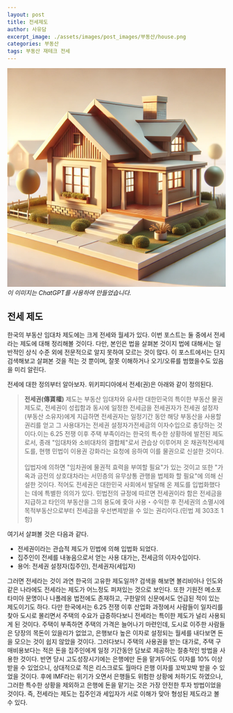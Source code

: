 ```yaml
---
layout: post
title: 전세제도
author: 사유담
excerpt_image: ./assets/images/post_images/부동산/house.png
categories: 부동산
tags: 부동산 재테크 전세
---
```

![house](/assets/images/post_images/부동산/house.png)
*이 이미지는 ChatGPT를 사용하여 만들었습니다.*

## 전세 제도
한국의 부동산 임대차 제도에는 크게 전세와 월세가 있다. 이번 포스트는 둘 중에서 전세라는 제도에 대해 정리해볼 것이다. 다만, 본인은 법을 살펴본 것이지 법에 대해서는 일반적인 상식 수준 외에 전문적으로 알지 못하여 모르는 것이 많다. 이 포스트에서는 단지 검색해보고 살펴본 것을 적는 것 뿐이며, 잘못 이해하거나 오기/오류를 범했을수도 있음을 미리 알린다.

전세에 대한 정의부터 알아보자. 위키피디아에서 전세(권)은 아래와 같이 정의된다.

> **전세권(傳貰權)** 제도는 부동산 임대차와 유사한 대한민국의 특이한 부동산 물권제도로, 전세권이 성립함과 동시에 일정한 전세금을 전세권자가 전세권 설정자(부동산 소유자)에게 지급하면 전세권자는 일정기간 동안 해당 부동산을 사용할 권리를 얻고 그 사용대가는 전세권 설정자가전세금의 이자수입으로 충당하는 것이다.이는 6.25 전쟁 이후 주택 부족이라는 한국의 특수한 상황하에 발전된 제도로서, 종래 "임대차와 소비대차의 결합체"로서 관습상 이루어져 온 채권적전세제도를, 현행 민법이 이용권 강화라는 요청에 응하여 이를 물권으로 신설한 것이다.<br><br> 입법자에 의하면 "임차권에 물권적 효력을 부여할 필요"가 있는 것이고 또한 "가옥과 금전의 상호대차라는 서민층의 유무상통 관행을 법제화 할 필요"에 의해 신설한 것이다. 적어도 전세권은 대한민국 사회에서 발달해 온 제도를 입법화했다는 데에 특별한 의의가 있다. 민법전의 규정에 따르면 전세권이라 함은 전세금을 지급하고 타인의 부동산을 그의 용도에 좇아 사용・수익한 후 전세권의 소멸시에 목적부동산으로부터 전세금을 우선변제받을 수 있는 권리이다.(민법 제 303조 1항)

여기서 살펴볼 것은 다음과 같다.
- 전세권이라는 관습적 제도가 민법에 의해 입법화 되었다.
- 집주인이 전세를 내놓음으로서 얻는 사용 대가는, 전세금의 이자수입이다.
- 용어: 전세권 설정자(집주인), 전세권자(세입자)

그러면 전세라는 것이 과연 한국의 고유한 제도일까? 검색을 해보면 볼리비아나 인도와 같은 나라에도 전세라는 제도가 어느정도 퍼져있는 것으로 보인다. 또한 기원전 메소포타미아 문명이나 나폴레옹 법전에도 존재하고, 구한말의 신문에서도 언급된 적이 있는 제도이기도 하다. 다만 한국에서는 6.25 전쟁 이후 산업화 과정에서 사람들이 일자리를 찾아 도시로 몰리면서 주택의 수요가 급증하다보니 전세라는 특이한 제도가 널리 사용되게 된 것이다. 주택이 부족하면 주택의 가격은 늘어나기 마련인데, 도시로 이주한 사람들은 당장의 목돈이 있을리가 없었고, 은행보다 높은 이자로 설정되는 월세를 내다보면 돈을 모으는 것이 쉽지 않았을 것이다. 그러다보니 주택의 사용권을 받는 대가로, 주택 구매비용보다는 적은 돈을 집주인에게 일정 기간동안 담보로 제공하는 절충적인 방법을 사용한 것이다. 반면 당시 고도성장시기에는 은행에만 돈을 맡겨두어도 이자를 10% 이상 받을 수 있었으니, 상대적으로 적은 리스크로도 월마다 은행 이자를 꼬박꼬박 받을 수 있었을 것이다. 후에 IMF라는 위기가 오면서 은행들도 위험한 상황에 처하기도 하였으나, 그러한 특수한 상황을 제외하고 은행에 돈을 맡기는 것은 가장 안전한 투자 방법이었을 것이다. 즉, 전세라는 제도는 집주인과 세입자가 서로 이해가 맞아 형성된 제도라고 볼 수 있다.
